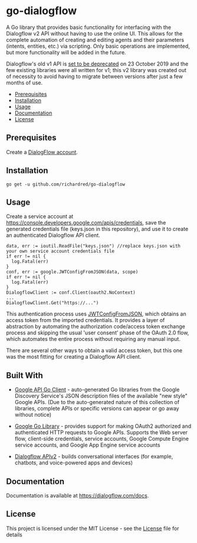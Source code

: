 # go-dialogflow
A Go library that provides basic functionality for interfacing with the Dialogflow v2 API without having to use the online UI. This allows for the complete automation of creating and editing agents and their parameters (intents, entities, etc.) via scripting. Only basic operations are implemented, but more functionality will be added in the future.

Dialogflow's old v1 API is [set to be deprecated](https://dialogflow.com/docs/reference/v1-v2-migration-guide) on 23 October 2019 and the few existing libraries were all written for v1; this v2 library was created out of necessity to avoid having to migrate between versions after just a few months of use.

* [Prerequisites](#prerequisites)
* [Installation](#installation)
* [Usage](#usage)
* [Documentation](#documentation)
* [License](#license)

## Prerequisites
Create a [DialogFlow account](https://dialogflow.com/).

## Installation
```shell
go get -u github.com/richardred/go-dialogflow
```

## Usage
Create a service account at https://console.developers.google.com/apis/credentials, save the generated credentials file (keys.json in this repository), and use it to create an authenticated Dialogflow API client.

```golang
data, err := ioutil.ReadFile("keys.json") //replace keys.json with your own service account credentials file
if err != nil {
  log.Fatal(err)
}
conf, err := google.JWTConfigFromJSON(data, scope)
if err != nil {
  log.Fatal(err)
}
DialogflowClient := conf.Client(oauth2.NoContext)
...
DialogflowClient.Get("https://...")
```
This authentication process uses [JWTConfigFromJSON](https://godoc.org/golang.org/x/oauth2/google#example-JWTConfigFromJSON), which obtains an access token from the imported credentials. It provides a layer of abstraction by automating the authorization code/access token exchange process and skipping the usual 'user consent' phase of the OAuth 2.0 flow, which automates the entire process without requiring any manual input.

There are several other ways to obtain a valid access token, but this one was the most fitting for creating a Dialogflow API client.

## Built With
* [Google API Go Client](https://github.com/googleapis/google-api-go-client) - auto-generated Go libraries from the Google Discovery Service's JSON description files of the available "new style" Google APIs. (Due to the auto-generated nature of this collection of libraries, complete APIs or specific versions can appear or go away without notice)

* [Google Go Library](https://godoc.org/golang.org/x/oauth2/google) - provides support for making OAuth2 authorized and authenticated HTTP requests to Google APIs. Supports the Web server flow, client-side credentials, service accounts, Google Compute Engine service accounts, and Google App Engine service accounts

* [Dialogflow APIv2](https://cloud.google.com/dialogflow/docs/reference/rest/v2-overview) - builds conversational interfaces (for example, chatbots, and voice-powered apps and devices)

## Documentation
Documentation is available at https://dialogflow.com/docs.

## License
This project is licensed under the MIT License - see the [License](LICENSE) file for details
